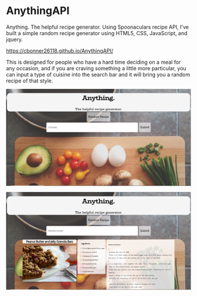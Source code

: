 # AnythingAPI
Anything. The helpful recipe generator. 
Using Spoonaculars recipe API, I've built a simple random recipe generator using HTML5, CSS, JavaScript, and jquery. 

https://cbonner26118.github.io/AnythingAPI/


This is designed for people who have a hard time deciding on a meal for any occasion, and if you are craving something a little more particular, you can input a type of cuisine into the search bar and it will bring you a random recipe of that style.

![](Anything.PNG)

![](Recipe.PNG)